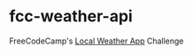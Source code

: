 # fcc-weather-api

FreeCodeCamp's [Local Weather App](https://www.freecodecamp.org/challenges/show-the-local-weather) Challenge
